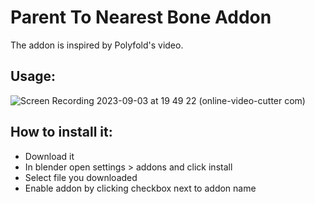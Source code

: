 # Parent To Nearest Bone Addon
The addon is inspired by Polyfold's video. 

## Usage:

![Screen Recording 2023-09-03 at 19 49 22 (online-video-cutter com)](https://github.com/Gregorcnik/Parent-To-Nearest-Bone-Addon/assets/99352119/b38d3b38-c7ae-45bf-b932-32b2fb461cdf)

## How to install it:
- Download it
- In blender open settings > addons and click install
- Select file you downloaded
- Enable addon by clicking checkbox next to addon name
